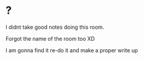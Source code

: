 # ?

I didnt take good notes doing this room.

Forgot the name of the room too XD

I am gonna find it re-do it and make a proper write up
